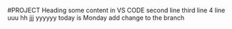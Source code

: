 #PROJECT Heading
some content in VS CODE
second line
third line
4 line
uuu
hh
jjj
yyyyyy
today is Monday
add change to the branch